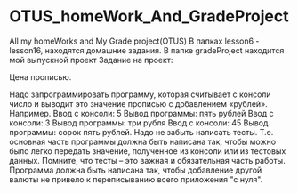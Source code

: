 # OTUS_homeWork_And_GradeProject
All my homeWorks and My Grade project(OTUS)
В папках lesson6 -lesson16, находятся домашние задания. В папке gradeProject находится мой выпускной проект
Задание на проект:

Цена прописью.

Надо запрограммировать программу, которая считывает с консоли число и выводит это значение прописью с добавлением «рублей».
Например.
Ввод с консоли: 5
Вывод программы: пять рублей
Ввод с консоли: 3
Вывод программы: три рубля
Ввод с консоли: 45
Вывод программы: сорок пять рублей.
Надо не забыть написать тесты.
Т.е. основная часть программы должна быть написана так, чтобы можно было легко передать значение, полученное из консоли или из тестовых данных.
Помните, что тесты – это важная и обязательная часть работы.
Программа должна быть написана так, чтобы добавление другой валюты не привело к переписыванию всего приложения "с нуля".
